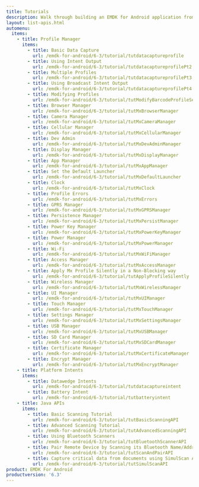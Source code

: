 ```yaml
---
title: Tutorials
description: Walk through building an EMDK for Android application from the ground up with one of the following tutorials. Each tutorial includes step by step instructions and associate code.
layout: list-apis.html
automenu:
  items:
    - title: Profile Manager
      items:
        - title: Basic Data Capture
          url: /emdk-for-android/6-3/tutorial/tutdatacaptureprofile
        - title: Using Intent Output
          url: /emdk-for-android/6-3/tutorial/tutdatacaptureprofilePt2
        - title: Multiple Profiles
          url: /emdk-for-android/6-3/tutorial/tutdatacaptureprofilePt3
        - title: Using Broadcast Intent Output
          url: /emdk-for-android/6-3/tutorial/tutdatacaptureprofilePt4
        - title: Modifying Profiles
          url: /emdk-for-android/6-3/tutorial/tutModifyBarcodeProfileSettings
        - title: Browser Manager
          url: /emdk-for-android/6-3/tutorial/tutMxBrowserManager
        - title: Camera Manager
          url: /emdk-for-android/6-3/tutorial/tutMxCameraManager
        - title: Cellular Manager
          url: /emdk-for-android/6-3/tutorial/tutMxCellularManager
        - title: Dev Admin
          url: /emdk-for-android/6-3/tutorial/tutMxDevAdminManager
        - title: Display Manager
          url: /emdk-for-android/6-3/tutorial/tutMxDisplayManager
        - title: App Manager
          url: /emdk-for-android/6-3/tutorial/tutMxAppManager
        - title: Set the Default Launcher
          url: /emdk-for-android/6-3/tutorial/tutMxDefaultLauncher
        - title: Clock
          url: /emdk-for-android/6-3/tutorial/tutMxClock
        - title: Profile Errors
          url: /emdk-for-android/6-3/tutorial/tutMxErrors
        - title: GPRS Manager
          url: /emdk-for-android/6-3/tutorial/tutMxGPRSManager
        - title: Persistence Manager
          url: /emdk-for-android/6-3/tutorial/tutMxPersistManager
        - title: Power Key Manager
          url: /emdk-for-android/6-3/tutorial/tutMxPowerKeyManager
        - title: Power Manager
          url: /emdk-for-android/6-3/tutorial/tutMxPowerManager
        - title: Wi-Fi
          url: /emdk-for-android/6-3/tutorial/tutMxWiFiManager
        - title: Access Manager
          url: /emdk-for-android/6-3/tutorial/tutMxAccessManager
        - title: Apply Mx Profile Silently in a Non-Blocking way
          url: /emdk-for-android/6-3/tutorial/tutApplyProfileSilently
        - title: Wireless Manager
          url: /emdk-for-android/6-3/tutorial/tutMxWirelessManager
        - title: UI Manager
          url: /emdk-for-android/6-3/tutorial/tutMxUIManager
        - title: Touch Manager
          url: /emdk-for-android/6-3/tutorial/tutMxTouchManager
        - title: Settings Manager
          url: /emdk-for-android/6-3/tutorial/tutMxSettingsManager
        - title: USB Manager
          url: /emdk-for-android/6-3/tutorial/tutMxUSBManager
        - title: SD Card Manager
          url: /emdk-for-android/6-3/tutorial/tutMxSDCardManager
        - title: Certificate Manager
          url: /emdk-for-android/6-3/tutorial/tutMxCertificateManager
        - title: Encrypt Manager
          url: /emdk-for-android/6-3/tutorial/tutMxEncryptManager
    - title: Platform Intents
      items:
        - title: Datawedge Intents
          url: /emdk-for-android/6-3/tutorial/tutdatacaptureintent
        - title: Battery Intent
          url: /emdk-for-android/6-3/tutorial/tutbatteryintent
    - title: Java APIs
      items:
        - title: Basic Scanning Tutorial
          url: /emdk-for-android/6-3/tutorial/tutBasicScanningAPI
        - title: Advanced Scanning Tutorial
          url: /emdk-for-android/6-3/tutorial/tutAdvancedScanningAPI
        - title: Using Bluetooth Scanners
          url: /emdk-for-android/6-3/tutorial/tutBluetoothScannerAPI
        - title: Pair Remote Device by Scanning its Bluetooth Name/Address
          url: /emdk-for-android/6-3/tutorial/tutScanAndPairAPI
        - title: Capture critical data from documents using SimulScan API
          url: /emdk-for-android/6-3/tutorial/tutSimulScanAPI
product: EMDK For Android
productversion: '6.3'
---
```



















